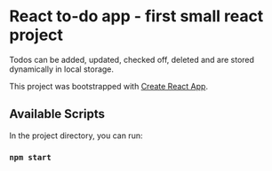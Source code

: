 # React to-do app - first small react project

Todos can be added, updated, checked off, deleted and are
stored dynamically in local storage.


This project was bootstrapped with [Create React App](https://github.com/facebook/create-react-app).

## Available Scripts

In the project directory, you can run:

### `npm start`
